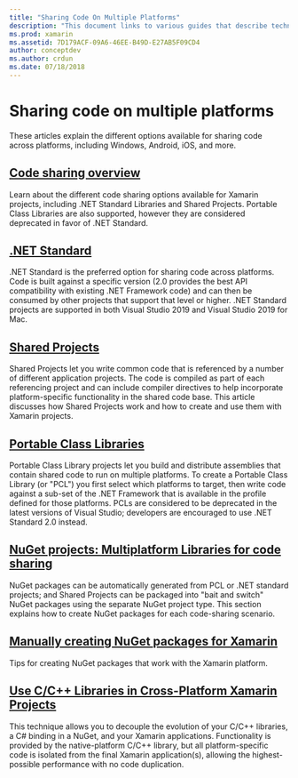 ```yaml
---
title: "Sharing Code On Multiple Platforms"
description: "This document links to various guides that describe techniques for sharing code, including portable class libraries, shared projects, .NET Standard, and NuGet."
ms.prod: xamarin
ms.assetid: 7D179ACF-09A6-46EE-B49D-E27AB5F09CD4
author: conceptdev
ms.author: crdun
ms.date: 07/18/2018
---
```

# Sharing code on multiple platforms

These articles explain the different options available for sharing code across platforms, including Windows, Android, iOS, and more.

## [Code sharing overview](code-sharing.md)

Learn about the different code sharing options available for Xamarin projects, including
.NET Standard Libraries and Shared Projects. Portable Class Libraries are also supported,
however they are considered deprecated in favor of .NET Standard.

## [.NET Standard](~/cross-platform/app-fundamentals/net-standard.md)

.NET Standard is the preferred option for sharing code across platforms. Code is built against a
specific version (2.0 provides the best API compatibility with existing .NET Framework code)
and can then be consumed by other projects that support that level or higher. .NET Standard
projects are supported in both Visual Studio 2019 and Visual Studio 2019 for Mac.

## [Shared Projects](~/cross-platform/app-fundamentals/shared-projects.md)

Shared Projects let you write common code that is referenced by a number of different application projects. The code is compiled as part of each referencing project and can include compiler directives to help incorporate platform-specific functionality in the shared code base. This article discusses how Shared Projects work and how to create and use them with Xamarin projects.

## [Portable Class Libraries](~/cross-platform/app-fundamentals/pcl.md)

Portable Class Library projects let you build and distribute assemblies that contain shared code to run on multiple platforms. To create a Portable Class Library (or "PCL") you first select which platforms to target, then write code against a sub-set of the .NET Framework that is available in the profile defined for those platforms. PCLs are considered to be deprecated in the latest versions of Visual Studio; developers are encouraged to use .NET Standard 2.0 instead.

## [NuGet projects: Multiplatform Libraries for code sharing](~/cross-platform/app-fundamentals/nuget-multiplatform-libraries/index.md)

NuGet packages can be automatically generated from PCL or .NET standard projects; and Shared Projects can be
packaged into "bait and switch" NuGet packages using the separate NuGet project type. This section explains
how to create NuGet packages for each code-sharing scenario.

## [Manually creating NuGet packages for Xamarin](~/cross-platform/app-fundamentals/nuget-manual.md)

Tips for creating NuGet packages that work with the Xamarin platform.

## [Use C/C++ Libraries in Cross-Platform Xamarin Projects](~/cross-platform/cpp/index.md)

This technique allows you to decouple the evolution of your C/C++ libraries, a C# binding in a NuGet, and 
your Xamarin applications. Functionality is provided by the native-platform C/C++ library, but all 
platform-specific code is isolated from the final Xamarin application(s), allowing the highest-possible 
performance with no code duplication. 
